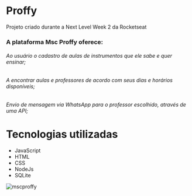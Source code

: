 # Proffy
 Projeto criado durante a Next Level Week 2 da Rocketseat
 
<h3>A plataforma Msc Proffy oferece:</h3>
 
<h6>Ao usuário o cadastro de aulas de instrumentos que ele sabe e quer ensinar;</h6>
<h6>A encontrar aulas e professores de acordo com seus dias e horários disponíveis;</h6>
<h6>Envio de mensagem via WhatsApp para o professor escolhido, através de uma API;</h6>
 
 # Tecnologias utilizadas
* JavaScript
* HTML
* CSS
* NodeJs
* SQLite
 
![mscproffy](https://user-images.githubusercontent.com/66217885/89725873-cb9f2280-d9ea-11ea-880b-8f23b1ef34ae.png)

